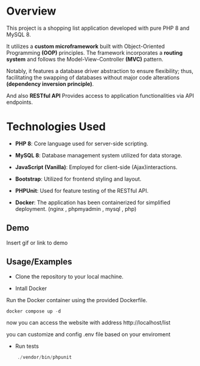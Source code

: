 

# Overview
This project is a shopping list application developed with pure PHP 8 and MySQL 8.
 
It utilizes a **custom microframework** built with Object-Oriented Programming **(OOP)** principles.
The framework incorporates a **routing system** and follows the Model-View-Controller **(MVC)** pattern.

Notably, it features a database driver abstraction to ensure flexibility; thus, facilitating the swapping of databases without major code alterations **(dependency inversion principle)**.

And also **RESTful API** Provides access to application functionalities via API endpoints.



# Technologies Used

- **PHP 8**: Core language used for server-side scripting.
- **MySQL 8**: Database management system utilized for data storage.
- **JavaScript (Vanilla)**: Employed for client-side (Ajax)interactions.

- **Bootstrap**: Utilized for frontend styling and layout.

- **PHPUnit**: Used for feature testing of the RESTful API.

- **Docker**: The application has been containerized for simplified deployment. (nginx , phpmyadmin , mysql , php)


## Demo

Insert gif or link to demo


## Usage/Examples

- Clone the repository to your local machine.

- Intall Docker

Run the Docker container using the provided Dockerfile.
```javascript
docker compose up -d
```

now you can access the website with address http://localhost/list

you can customize and config .env file based on your enviroment


- Run tests
```javascript
    ./vendor/bin/phpunit
```
